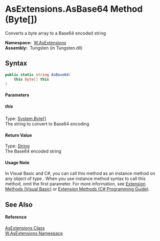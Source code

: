 AsExtensions.AsBase64 Method (Byte[])
=====================================
   Converts a byte array to a Base64 encoded string

  **Namespace:**  [W.AsExtensions][1]  
  **Assembly:**  Tungsten (in Tungsten.dll)

Syntax
------

```csharp
public static string AsBase64(
	this byte[] this
)
```

#### Parameters

##### *this*
Type: [System.Byte][2][]  
The string to convert to Base64 encoding

#### Return Value
Type: [String][3]  
The Base64 encoded string
#### Usage Note
In Visual Basic and C#, you can call this method as an instance method on any object of type . When you use instance method syntax to call this method, omit the first parameter. For more information, see [Extension Methods (Visual Basic)][4] or [Extension Methods (C# Programming Guide)][5].

See Also
--------

#### Reference
[AsExtensions Class][6]  
[W.AsExtensions Namespace][1]  

[1]: ../README.md
[2]: http://msdn.microsoft.com/en-us/library/yyb1w04y
[3]: http://msdn.microsoft.com/en-us/library/s1wwdcbf
[4]: http://msdn.microsoft.com/en-us/library/bb384936.aspx
[5]: http://msdn.microsoft.com/en-us/library/bb383977.aspx
[6]: README.md